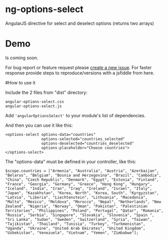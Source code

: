 # ng-options-select
AngularJS directive for select and deselect options (returns two arrays)

# Demo 
Is coming soon.

For bug report or feature request please <a href="https://github.com/Gottesk/ng-options-select/issues/new">create a new issue</a>. For faster response provide steps to reproduce/versions with a jsfiddle from here.

#How to use it

Include the 2 files from "dist" directory:

    angular-options-select.css
    angular-options-select.js

Add `'angularOptionsSelect'` to your module's list of dependencies.

And then you can use it like this:

    <options-select options-data="countries"
                    options-selected="countries_selected"
                    options-deselected="countries_deselected"
                    options-placeholder="Choose countries">
    </options-select>
    
The "options-data" must be defined in your controller, like this:

    $scope.countries = ["Armenia", "Australia", "Austria", "Azerbaijan", "Belarus", "Belgium", "Bosnia and Herzegovina", "Brazil", "Cambodia", "China", "Czech Republic", "Denmark", "Egypt", "Estonia", "Finland", "France", "Georgia", "Germany", "Greece", "Hong Kong", "Hungary", "Iceland", "India", "Iran", "Iraq", "Ireland", "Israel", "Italy", "Japan", "Kazakhstan", "Korea, North", "Korea, South", "Kyrgyzstan", "Latvia", "Liberia", "Liechtenstein", "Lithuania", "Macedonia", "Malta", "Mexico", "Moldova", "Morocco", "Nepal", "Netherlands", "New Zealand", "Nigeria", "Norway", "Oman", "Pakistan", "Palestinian Territories", "Philippines", "Poland", "Portugal", "Qatar", "Romania", "Russia", "Serbia", "Singapore", "Slovakia", "Slovenia", "Spain ", "Sri Lanka", "Sudan", "Sweden", "Switzerland", "Syria", "Taiwan", "Tajikistan", "Thailand", "Tunisia", "Turkey", "Turkmenistan", "Uganda", "Ukraine", "United Arab Emirates", "United Kingdom", "Uzbekistan", "Venezuela", "Vietnam", "Yemen", "Zimbabwe"];
